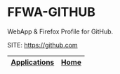 # FFWA-GITHUB
 
 WebApp & Firefox Profile for GitHub.
 
 SITE: https://github.com

 | [Applications](https://portable-linux-apps.github.io/apps.html) | [Home](https://portable-linux-apps.github.io)
 | --- | --- |
